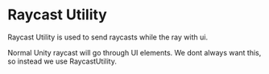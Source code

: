# Raycast Utility

Raycast Utility is used to send raycasts while the ray with ui.

Normal Unity raycast will go through UI elements. We dont always want this, so instead we use RaycastUtility.